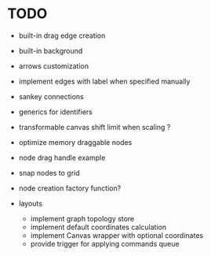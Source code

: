 # TODO

- built-in drag edge creation
- built-in background
- arrows customization
- implement edges with label when specified manually
- sankey connections
- generics for identifiers
- transformable canvas shift limit when scaling ?
- optimize memory draggable nodes
- node drag handle example
- snap nodes to grid
- node creation factory function?

- layouts

  - implement graph topology store
  - implement default coordinates calculation
  - implement Canvas wrapper with optional coordinates
  - provide trigger for applying commands queue
